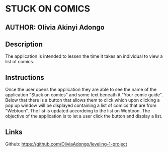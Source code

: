 
#  STUCK ON COMICS
## AUTHOR: Olivia Akinyi Adongo

## Description
The application is intended to lessen the time it takes an individual to view a list of comics. 

## Instructions
Once the user opens the application they are able to see the name of the application "Stuck on comics" and some text beneath it "Your comic guide". Below that there is a button that allows them to click which upon clicking a pop up window will be displayed containing a list of comics that are from "Webtoon". The list is updated accordeing to the list on Webtoon. The objective of the application is to let a user click the button and display a list.

##  Links
Github: https://github.com/OliviaAdongo/leveling-1-project


<!-- A well documented Readme file on Github A project README that includes: - project or program name - author name - description of project - project setup instructions - link to live site on GitHub Pages - copyright and license information -->